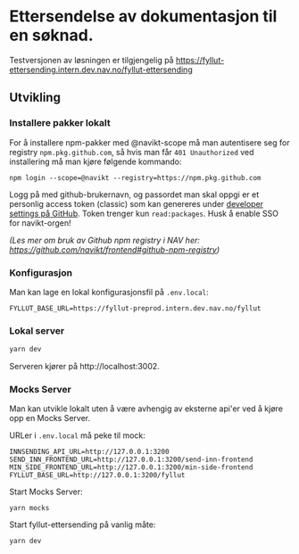 # Ettersendelse av dokumentasjon til en søknad.

Testversjonen av løsningen er tilgjengelig på https://fyllut-ettersending.intern.dev.nav.no/fyllut-ettersending

## Utvikling

### Installere pakker lokalt 

For å installere npm-pakker med @navikt-scope må man autentisere seg for registry `npm.pkg.github.com`,
så hvis man får `401 Unauthorized` ved installering må man kjøre følgende kommando:

    npm login --scope=@navikt --registry=https://npm.pkg.github.com

Logg på med github-brukernavn, og passordet man skal oppgi er et personlig access token (classic) som kan
genereres under [developer settings på GitHub](https://github.com/settings/tokens).
Token trenger kun `read:packages`. Husk å enable SSO for navikt-orgen!

_(Les mer om bruk av Github npm registry i NAV her: https://github.com/navikt/frontend#github-npm-registry)_

### Konfigurasjon

Man kan lage en lokal konfigurasjonsfil på `.env.local`:

```
FYLLUT_BASE_URL=https://fyllut-preprod.intern.dev.nav.no/fyllut
```

### Lokal server

```bash
yarn dev
```

Serveren kjører på http://localhost:3002.

### Mocks Server

Man kan utvikle lokalt uten å være avhengig av eksterne api'er ved å kjøre opp en Mocks Server.  

URLer i `.env.local` må peke til mock:

    INNSENDING_API_URL=http://127.0.0.1:3200
    SEND_INN_FRONTEND_URL=http://127.0.0.1:3200/send-inn-frontend
    MIN_SIDE_FRONTEND_URL=http://127.0.0.1:3200/min-side-frontend
    FYLLUT_BASE_URL=http://127.0.0.1:3200/fyllut

Start Mocks Server:

    yarn mocks

Start fyllut-ettersending på vanlig måte:

    yarn dev
   
